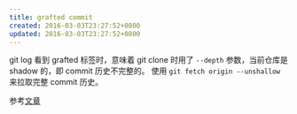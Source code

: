 ```yaml
---
title: grafted commit
created: 2016-03-03T23:27:52+0800
updated: 2016-03-03T23:27:52+0800
---
```



git log 看到 grafted 标签时，意味着 git clone 时用了 `--depth` 参数，当前仓库是 shadow 的，即 commit 历史不完整的。
使用 `git fetch origin --unshallow` 来拉取完整 commit 历史。

参考[文章](https://noiseyou99.medium.com/git-%E4%BD%BF%E7%94%A8unshallow%E4%BE%86%E8%A7%A3%E9%99%A4grafted%E7%8B%80%E6%85%8B-%E4%BE%86%E8%A7%A3%E6%B1%BA%E4%BD%BF%E7%94%A8depth%E7%9A%84%E5%95%8F%E9%A1%8C-6bb9dfbb554c)
